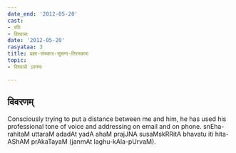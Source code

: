```yaml
---
date_end: '2012-05-20'
cast:
- रविः
- विश्वासः
date: '2012-05-20'
rasyataa: 3
title: प्रज्ञा-संस्कार-सूचना-तिरस्कारः
topic:
- विश्वासे ऽपनयः

---
```


## विवरणम्
Consciously trying to put a distance between me and him, he has used his professional tone of voice and addressing on email and on phone. snEha-rahitaM uttaraM adadAt yadA ahaM prajJNA susaMskRRitA bhavatu iti hita-AShAM prAkaTayaM (janmAt laghu-kAla-pUrvaM).

